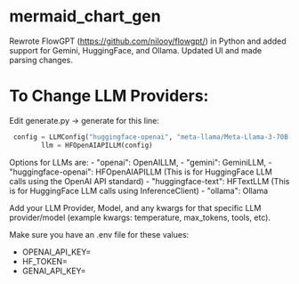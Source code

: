 # mermaid_chart_gen
Rewrote FlowGPT (https://github.com/nilooy/flowgpt/) in Python and added support for Gemini, HuggingFace, and Ollama. Updated UI and made parsing changes.

# To Change LLM Providers:

Edit generate.py -> generate for this line:

```python
 config = LLMConfig("huggingface-openai", "meta-llama/Meta-Llama-3-70B-Instruct", temperature=0.1, max_tokens=4096)
        llm = HFOpenAIAPILLM(config)
```
Options for LLMs are:
        - "openai": OpenAILLM,
        - "gemini": GeminiLLM,
        - "huggingface-openai": HFOpenAIAPILLM (This is for HuggingFace LLM calls using the OpenAI API standard)
        - "huggingface-text": HFTextLLM (This is for HuggingFace LLM calls using InferenceClient)
        - "ollama": Ollama
        
Add your LLM Provider, Model, and any kwargs for that specific LLM provider/model (example kwargs: temperature, max_tokens, tools, etc).  

Make sure you have an .env file for these values:
- OPENAI_API_KEY=
- HF_TOKEN=
- GENAI_API_KEY=
